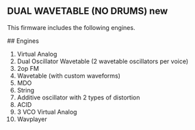 ## DUAL WAVETABLE (NO DRUMS) **new**

This firmware includes the following engines.

## Engines

1. Virtual Analog
2. Dual Oscillator Wavetable (2 wavetable oscillators per voice)
3. 2op FM
4. Wavetable (with custom waveforms)
5. MDO
6. String
7. Additive oscillator with 2 types of distortion
8. ACID
9. 3 VCO Virtual Analog
10. Wavplayer

